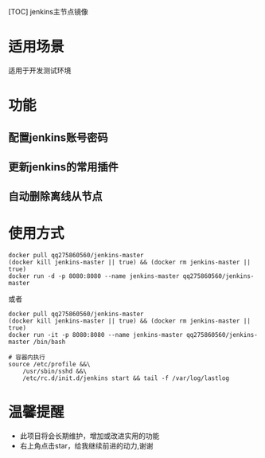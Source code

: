 [TOC]
jenkins主节点镜像

# 适用场景
适用于开发测试环境

# 功能
## 配置jenkins账号密码
## 更新jenkins的常用插件
## 自动删除离线从节点

# 使用方式
```
docker pull qq275860560/jenkins-master
(docker kill jenkins-master || true) && (docker rm jenkins-master || true) 
docker run -d -p 8080:8080 --name jenkins-master qq275860560/jenkins-master 

```

或者

```
docker pull qq275860560/jenkins-master
(docker kill jenkins-master || true) && (docker rm jenkins-master || true) 
docker run -it -p 8080:8080 --name jenkins-master qq275860560/jenkins-master /bin/bash

# 容器内执行
source /etc/profile &&\
    /usr/sbin/sshd &&\
    /etc/rc.d/init.d/jenkins start && tail -f /var/log/lastlog 		

```

# 温馨提醒

* 此项目将会长期维护，增加或改进实用的功能
* 右上角点击star，给我继续前进的动力,谢谢